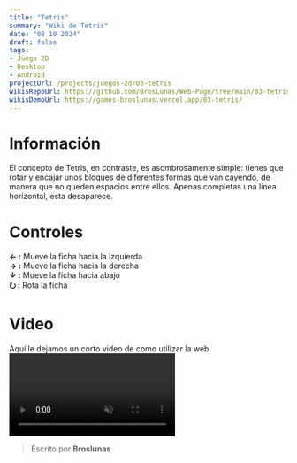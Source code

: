 ```yaml
---
title: "Tetris"
summary: "Wiki de Tetris"
date: "08 10 2024"
draft: false
tags:
- Juego 2D
- Desktop
- Android
projectUrl: /projects/juegos-2d/03-tetris
wikisRepoUrl: https://github.com/BrosLunas/Web-Page/tree/main/03-tetris/
wikisDemoUrl: https://games-broslunas.vercel.app/03-tetris/
---
```

# Información
El concepto de Tetris, en contraste, es asombrosamente simple: tienes que rotar y encajar unos bloques de diferentes formas que van cayendo, de manera que no queden espacios entre ellos. Apenas completas una línea horizontal, esta desaparece.

# Controles
<b>← :</b> Mueve la ficha hacia la izquierda <br>
<b>→ :</b> Mueve la ficha hacia la derecha <br>
<b>↓ :</b> Mueve la ficha hacia abajo <br>
<b>⭮ :</b> Rota la ficha <br> 


# Video
Aquí le dejamos un corto video de como utilizar la web
<video class="container video" controls muted>
    <source src="/assets/video/gameplay/tetris.mp4" type="video/mp4">
</video>

> Escrito por **Broslunas**
